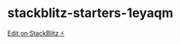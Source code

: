 # stackblitz-starters-1eyaqm

[Edit on StackBlitz ⚡️](https://stackblitz.com/edit/stackblitz-starters-1eyaqm)